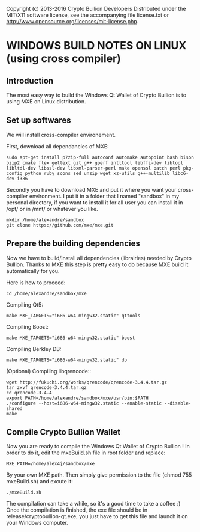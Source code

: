 Copyright (c) 2013-2016 Crypto Bullion Developers
Distributed under the MIT/X11 software license, see the accompanying
file license.txt or http://www.opensource.org/licenses/mit-license.php.

WINDOWS BUILD NOTES ON LINUX (using cross compiler)
===================================================

Introduction
------------
The most easy way to build the Windows Qt Wallet of Crypto Bullion is to using MXE on Linux distribution.

Set up softwares
----------------
We will install cross-compiler environement.

First, download all dependancies of MXE:
```
sudo apt-get install p7zip-full autoconf automake autopoint bash bison bzip2 cmake flex gettext git g++ gperf intltool libffi-dev libtool libltdl-dev libssl-dev libxml-parser-perl make openssl patch perl pkg-config python ruby scons sed unzip wget xz-utils g++-multilib libc6-dev-i386
```

Secondly you have to download MXE and put it where you want your cross-compiler environment.
I put it in a folder that I named "sandbox" in my personal directory, if you want to install it for all user you can install it in /opt/ or in /mnt/ or whatever you like.
```
mkdir /home/alexandre/sandbox
git clone https://github.com/mxe/mxe.git
```

Prepare the building dependencies
---------------------------------
Now we have to build/install all dependencies (librairies) needed by Crypto Bullion.
Thanks to MXE this step is pretty easy to do because MXE build it automatically for you.

Here is how to proceed:
```
cd /home/alexandre/sandbox/mxe
```

Compiling Qt5:
```
make MXE_TARGETS="i686-w64-mingw32.static" qttools
```

Compiling Boost:
```
make MXE_TARGETS="i686-w64-mingw32.static" boost
```

Compiling Berkley DB:
```
make MXE_TARGETS="i686-w64-mingw32.static" db
```

(Optional) Compiling libqrencode::
```
wget http://fukuchi.org/works/qrencode/qrencode-3.4.4.tar.gz
tar zxvf qrencode-3.4.4.tar.gz
cd qrencode-3.4.4
export PATH=/home/alexandre/sandbox/mxe/usr/bin:$PATH
./configure --host=i686-w64-mingw32.static --enable-static --disable-shared
make
```

Compile Crypto Bullion Wallet
-----------------------------
Now you are ready to compile the Windows Qt Wallet of Crypto Bullion !
In order to do it, edit the mxeBuild.sh file in root folder and replace:
```
MXE_PATH=/home/alex4j/sandbox/mxe
```
By your own MXE path.
Then simply give permission to the file (chmod 755 mxeBuild.sh) and excute it:
```
./mxeBuild.sh
```

The compilation can take a while, so it's a good time to take a coffee :)
Once the compilation is finished, the exe file should be in release/cryptobullion-qt.exe, you just have to get this file and launch it on your Windows computer.
